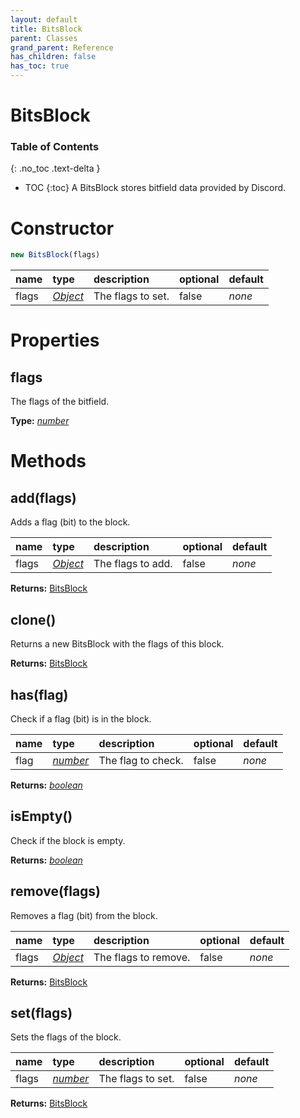 ```yaml
---
layout: default
title: BitsBlock
parent: Classes
grand_parent: Reference
has_children: false
has_toc: true
---
```


# BitsBlock
### Table of Contents
{: .no_toc .text-delta }

- TOC
{:toc}
A BitsBlock stores bitfield data provided by Discord.
# Constructor
```js
new BitsBlock(flags)
```

| name | type | description | optional | default |
|:-----|:-----|:------------|:---------|:--------|
| flags | *[Object](https://developer.mozilla.org/en-US/docs/Web/JavaScript/Reference/Global_Objects/Object)* | The flags to set.  | false | *none* |

# Properties
## flags
The flags of the bitfield.

**Type:** *[number](https://developer.mozilla.org/en-US/docs/Web/JavaScript/Reference/Global_Objects/number)*

# Methods
## add(flags)
Adds a flag (bit) to the block.

| name | type | description | optional | default |
|:-----|:-----|:------------|:---------|:--------|
| flags | *[Object](https://developer.mozilla.org/en-US/docs/Web/JavaScript/Reference/Global_Objects/Object)* | The flags to add. | false | *none* |

**Returns:** [BitsBlock](/ref/classes/BitsBlock)

## clone()
Returns a new BitsBlock with the flags of this
block.

**Returns:** [BitsBlock](/ref/classes/BitsBlock)

## has(flag)
Check if a flag (bit) is in the block.

| name | type | description | optional | default |
|:-----|:-----|:------------|:---------|:--------|
| flag | *[number](https://developer.mozilla.org/en-US/docs/Web/JavaScript/Reference/Global_Objects/number)* | The flag to check. | false | *none* |

**Returns:** *[boolean](https://developer.mozilla.org/en-US/docs/Web/JavaScript/Reference/Global_Objects/boolean)*

## isEmpty()
Check if the block is empty.

**Returns:** *[boolean](https://developer.mozilla.org/en-US/docs/Web/JavaScript/Reference/Global_Objects/boolean)*

## remove(flags)
Removes a flag (bit) from the block.

| name | type | description | optional | default |
|:-----|:-----|:------------|:---------|:--------|
| flags | *[Object](https://developer.mozilla.org/en-US/docs/Web/JavaScript/Reference/Global_Objects/Object)* | The flags to remove. | false | *none* |

**Returns:** [BitsBlock](/ref/classes/BitsBlock)

## set(flags)
Sets the flags of the block.

| name | type | description | optional | default |
|:-----|:-----|:------------|:---------|:--------|
| flags | *[number](https://developer.mozilla.org/en-US/docs/Web/JavaScript/Reference/Global_Objects/number)* | The flags to set. | false | *none* |

**Returns:** [BitsBlock](/ref/classes/BitsBlock)

